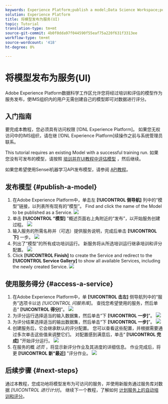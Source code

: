```yaml
---
keywords: Experience Platform;publish a model;Data Science Workspace;popular topics
solution: Experience Platform
title: 将模型发布为服务(UI)
topic: Tutorial
translation-type: tm+mt
source-git-commit: 4b0f0dda97f044590f55eaf75a220f631f3313ee
workflow-type: tm+mt
source-wordcount: '418'
ht-degree: 0%

---
```



# 将模型发布为服务(UI)

Adobe Experience Platform数据科学工作区允许您将经过培训和评估的模型作为服务发布，使IMS组织内的用户无需创建自己的模型即可对数据进行评分。

## 入门指南

要完成本教程，您必须具有访问权限 [!DNL Experience Platform]。 如果您无权访问中的IMS组织，请在继 [!DNL Experience Platform]续操作之前与系统管理员联系。

This tutorial requires an existing Model with a successful training run. 如果您没有可发布的模型，请按照 [培训并在UI教程中评估模型](./train-evaluate-model-ui.md) ，然后继续。

如果您希望使用Sensei机器学习API发布模型，请参阅 [API教程](./publish-model-service-api.md)。

## 发布模型 {#publish-a-model}

1. 在Adobe Experience Platform中，单击左 **[!UICONTROL 侧导航]** 列中的“模型”链接，以列表所有现有的“模型”。 Find and click the name of the Model to be published as a Service.
   ![](../images/models-recipes/publish-model/1_browse_model.png)
2. 单击 **[!UICONTROL “模型]** ”概述页面右上角附近的“发布”，以开始服务创建过程。
   ![](../images/models-recipes/publish-model/2_view_training_runs.png)
3. 输入服务的所需名称并（可选）提供服务说明，完成后单击 **[!UICONTROL 下]** 一步。
   ![](../images/models-recipes/publish-model/3_configure_service.png)
4. 列出了“模型”的所有成功培训运行。 新服务将从所选培训运行继承培训和评分配置。
   ![](../images/models-recipes/publish-model/4_select_training_run.png)
5. Click **[!UICONTROL Finish]** to create the Service and redirect to the **[!UICONTROL Service Gallery]** to show all available Services, including the newly created Service.
   ![](../images/models-recipes/publish-model/service_gallery.png)

## 使用服务得分 {#access-a-service}

1. 在Adobe Experience Platform中，单 **[!UICONTROL 击左]** 侧导航列中的“服务”选项卡以访 *[!UICONTROL 问服务库]*。 查找您希望使用的服务，然后单击“ **[!UICONTROL 得分]**”。
   ![](../images/models-recipes/publish-model/click_to_score.png)
2. 为评分运行选择适当的输入数据集，然后单击“下 **[!UICONTROL 一步]**”。
   ![](../images/models-recipes/publish-model/6_scoring_input.png)
3. 为评分结果选择适当的输出数据集，然后单击“下 **[!UICONTROL 一步]**”。
   ![](../images/models-recipes/publish-model/7_scoring_output.png)
4. 创建服务后，它会继承默认的评分配置。 您可以查看这些配置，并根据需要通过多次单击这些值来调整它们。 对配置感到满意后，单击“ **[!UICONTROL 完成]** ”开始评分运行。
   ![](../images/models-recipes/publish-model/8_scoring_configure.png)
5. 在服务的概 *述页* ，将显示新评分作业及其进度的详细信息。 作业完成后，将更 **[!UICONTROL 新“最近]** ”评分作业。
   ![](../images/models-recipes/publish-model/score_pending.png)

## 后续步骤 {#next-steps}

通过本教程，您成功地将模型发布为可访问的服务，并使用新服务通过服务库对数据 *[!UICONTROL 进行计分]*。 继续下一个教程，了解如何 [计划服务上的自动培训和评分](./schedule-models-ui.md)。
